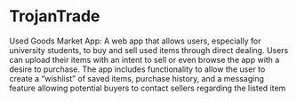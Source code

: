 # TrojanTrade

Used Goods Market App: A web app that allows users, especially for university students, to buy and sell used items through direct dealing. Users can upload their items with an intent to sell or even browse the app with a desire to purchase. The app includes functionality to allow the user to create a “wishlist” of  saved items, purchase history, and a messaging feature allowing potential buyers to contact sellers regarding the listed item
